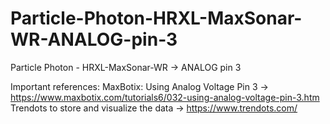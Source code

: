 # Particle-Photon-HRXL-MaxSonar-WR-ANALOG-pin-3
Particle Photon - HRXL-MaxSonar-WR -> ANALOG pin 3

Important references:
MaxBotix: Using Analog Voltage Pin 3 -> https://www.maxbotix.com/tutorials6/032-using-analog-voltage-pin-3.htm
Trendots to store and visualize the data -> https://www.trendots.com/
